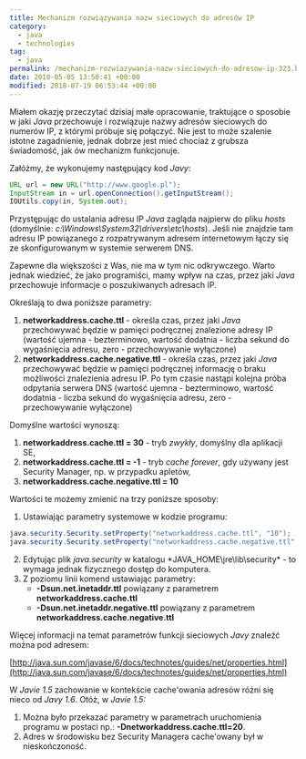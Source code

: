 ```yaml
---
title: Mechanizm rozwiązywania nazw sieciowych do adresów IP
category:
  - java
  - technologies
tag:
  - java
permalink: /mechanizm-rozwiazywania-nazw-sieciowych-do-adresow-ip-323.html
date: 2010-05-05 13:50:41 +00:00
modified: 2018-07-19 06:53:44 +00:00
---
```



Miałem okazję przeczytać dzisiaj małe opracowanie, traktujące o sposobie w jaki *Java* przechowuje i rozwiązuje nazwy adresów sieciowych do numerów IP, z którymi próbuje się połączyć. Nie jest to może szalenie istotne zagadnienie, jednak dobrze jest mieć chociaż z grubsza świadomość, jak ów mechanizm funkcjonuje.

<!--more-->

Załóżmy, że wykonujemy następujący kod *Javy*:

```java
URL url = new URL("http://www.google.pl");
InputStream in = url.openConnection().getInputStream();
IOUtils.copy(in, System.out);
```

Przystępując do ustalania adresu IP *Java* zagląda najpierw do pliku *hosts* (domyślnie: *c:\Windows\System32\drivers\etc\hosts*). Jeśli nie znajdzie tam adresu IP powiązanego z rozpatrywanym adresem internetowym łączy się ze skonfigurowanym w systemie  serwerem DNS.

Zapewne dla większości z Was, nie ma w tym nic odkrywczego. Warto jednak wiedzieć, że jako programiści, mamy wpływ na czas, przez jaki *Java* przechowuje informacje o poszukiwanych adresach IP.

Określają to dwa poniższe parametry:

1. **networkaddress.cache.ttl** - określa czas, przez jaki *Java* przechowywać będzie w pamięci podręcznej znalezione adresy IP (wartość ujemna - bezterminowo, wartość dodatnia - liczba sekund do wygaśnięcia adresu, zero - przechowywanie wyłączone)
2. **networkaddress.cache.negative.ttl** - określa czas, przez jaki *Java* przechowywać będzie w pamięci podręcznej informację o braku możliwości znalezienia adresu IP. Po tym czasie nastąpi kolejna próba odpytania serwera DNS (wartość ujemna - bezterminowo, wartość dodatnia - liczba sekund do wygaśnięcia adresu, zero - przechowywanie wyłączone)

Domyślne wartości wynoszą:

1. **networkaddress.cache.ttl = 30** - tryb *zwykły*, domyślny dla aplikacji SE,
2. **networkaddress.cache.ttl = -1** - tryb *cache forever*, gdy używany jest Security Manager, np. w przypadku apletów,
3. **networkaddress.cache.negative.ttl = 10**

Wartości te możemy zmienić na trzy poniższe sposoby:

1. Ustawiając parametry systemowe w kodzie programu:
```java
java.security.Security.setProperty("networkaddress.cache.ttl", "10");
java.security.Security.setProperty("networkaddress.cache.negative.ttl", "5");
```
2. Edytując plik *java.security* w katalogu *JAVA_HOME\jre\lib\security\* - to wymaga jednak fizycznego dostęp do komputera.
3. Z poziomu linii komend ustawiając parametry:
	- **-Dsun.net.inetaddr.ttl** powiązany z parametrem **networkaddress.cache.ttl**
	- **-Dsun.net.inetaddr.negative.ttl** powiązany z parametrem **networkaddress.cache.negative.ttl**

Więcej informacji na temat parametrów funkcji sieciowych *Javy* znaleźć można pod adresem:

[http://java.sun.com/javase/6/docs/technotes/guides/net/properties.html](http://java.sun.com/javase/6/docs/technotes/guides/net/properties.html)

W  *Javie 1.5* zachowanie w kontekście cache'owania adresów różni się nieco od *Javy 1.6*. Otóż, w  *Javie 1.5:*

1. Można było przekazać parametry w parametrach uruchomienia programu w postaci np.: **-Dnetworkaddress.cache.ttl=20**.
2. Adres w środowisku bez Security Managera cache'owany był w nieskończoność.
